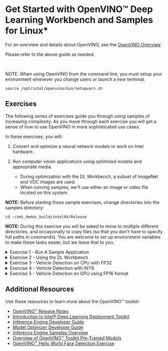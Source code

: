 
# Get Started with OpenVINO™ Deep Learning Workbench and Samples for Linux*

For an overview and details about OpenVINO, see the [OpenVINO Overview](OpenVINO_Overview.md)

Please refer to the above guide as needed.   

<br>

NOTE: When using OpenVINO from the command line, you must setup your environment whenever you change users or launch a new terminal.

    source /opt/intel/openvino/bin/setupvars.sh

## <a name="Exercises"></a> Exercises

The following series of exercises guide you through using samples of increasing complexity. As you move through each exercise you will get a sense of how to use OpenVINO in more sophisticated use cases. 

In these exercises, you will:

1. Convert and optimize a neural network models to work on Intel hardware.
	
2. Run computer vision applications using optimized models and appropriate media.

    - During optimization with the DL Workbench, a subset of ImageNet and VOC images are used.
    - When running samples, we'll use either an image or video file located on this system.

**NOTE:** Before starting these sample exercises, change directories into the samples directory:

`cd ~/omz_demos_build/intel64/Release`

**NOTE:** During this exercise you will be asked to move to multiple different directories, and occasionally to copy files (so that you don't have to specify full paths in commands).  You are welcome to set up environment variables to make these tasks easier, but we leave that to you.

<details>
   <summary>Exercise 1 - Run A Sample Application</summary>
    
### <a name="run-sample-application"></a> Exercise 1 - Run A Sample Application 

Convert a model using the Model Optmizer then use a sample application to load the model and run inference.

In this section, you will convert an FP32 model suitable for running on a CPU.

**Prepare the Software Environment**

1. Setup the environment variables when logging in, changing users, or launching a new terminal.
    `source /opt1intel/openvino/bin/setupvars.sh` 

2.	Make a destination directory for the FP32 SqueezeNet Model:

    `mkdir ~/squeezenet1.1_FP32`
    
    `cd ~/squeezenet1.1_FP32`
    
**Convert and Optimize a Neural Network Model (from Caffe)**

Use the Model Optimizer to convert an FP32 SqueezeNet Caffe model into an optimized Intermediate Representation (IR):

    `python3 /opt/intel/openvino/deployment_tools/model_optimizer/mo.py --input_model ~/Desktop/Data/models/Caffe/squeezenet1.1/squeezenet1.1.caffemodel --data_type FP32 --output_dir .`    

**Prepare the Data (Media) or Dataset**

NOTE: In this case, it's just a single image.

1.	Copy the labels file to the same location as the IR model.

    `cp ~/openvino_models/ir/public/squeezenet1.1/FP16/squeezenet1.1.labels .`
    
    - Tip: The labels file contains the classes used this SqueezeNet model. 
    - If it's is in the same directory as the model, the inference results will show text in addition to confidence percentages.

2.	Copy a sample image to the release directory. You will use this with your optimized model:

    `sudo cp /opt/intel/openvino/deployment_tools/demo/car.png  .`

**Run the Sample Application**

1. Once your setup is complete, you're ready to run a sample application:

    `cd  ~/inference_engine_samples_build/intel64/Release`

    `./classification_sample_async -i car.png -m ~/squeezenet1.1_FP32/squeezenet1.1.xml -d CPU`

2. Note: you can usually see an applications help information (parameters, etc.) by using `-h`.

    `./classification_sample -h`

</details>


<details>
   <summary>Exercise 2 - Using the DL Workbench</summary>
    
### <a name="run-sample-application"></a> Exercise 2 - Run A Sample Application with the DL Workbench

Convert a model using the DL Workbench, then use a sample application to load the model and run inference.

**NOTE:** If you are running inference only on a CPU, you already have the required FP32 model. If you want to run inference on any hardware other than the CPU, you'll need an FP16 version of the model.

In this section, you will (again) convert an FP32 model for running on a CPU.

1.	Return to the previously indicated FP32 SqueezeNet directory:

    `cd ~/squeezenet1.1_FP32`

2.	Use the DL Workbench to convert the FP32 SqueezeNet Caffe model into an FP16 optimized Intermediate Representation (IR).

    1. In a web browser, launch the DL Workbench:
        - http://127.0.0.1:5665/
    
    2. Select "Get Started" to show the setup interface.
    
    3. The setup interface is divided into two sections.
        - The top section is for loading models.
        - The bottom section is for loading data sets (for example, images that will be used by the model during inference).
        
     4. Select the "Original Model" tab - the default tab is for downloading models from the OpenVINO Model Zoo.
     
     5. Select Framework -> "Caffe"
     
     6. Choose the prototxt file with the first "Choose File" button.
        - ~/Desktop/Data/models/Caffe/squeezenet1.1/squeezenet1.1.protoxt
        
     7. Choose the caffemodel file with the second "Choose File" button.
        - ~/Desktop/Data/models/Caffe/squeezenet1.1/squeezenet1.1.caffemodel
        
     8. The Model Name will be automatically populated, but change it if desired.  
        - This can be useful when tracking multiple loaded models
        
     9. Select "Import Model" when ready.  
        - This will create and FP16 model by default, though configuration settings may be edited later.
        
    10. In some cases this will work and you will be returned to the setup interface.  If the DL Workbench is unable to determine required information, it will display a configuration screen and specify information that is required.
        - If you built the model, you will know all of the details of the model, but you may have to do some searching if the model was downloaded from a third party.
        
     11. The "Import Model" screen is being displayed, because some additional information must be provided by the user.
     
     12. The requirements are specified in the grey box on the right.
     
     13. In this, the only missing information is the colorspace.  Click on the box next to "Original Color Space" and select "BGR".
         - BGR is often used (as opposed to RGB and other color formats) when training models.
         
     14. Note that the grey box no longer contains any red warning text.
     
     15. Select "Convert" and you will be returned to the setup interface.  Model conversion may take several minutes.

3. Import a Dataset into the DL Workbench
    1. We could autogenerate a set of simuluated images, but for this task we'll select a subset of the ImageNet dataset.
        - Note: results will often be better using real images.
    2. Select "Import Local Dataset"
    3. Select "Choose File" and browse to "~/Desktop/Workbench/Data/Imagenet_200_224x224.zip"
    4. Select "Import Dataset"
        - Note: The height and width of images in the dataset must satisfy the requirements of the target model.
        
4. Run Inference with the DL Workbench
    1. Select the model from the top part of the interface.
    2. Select the dataset from the bottom part of the interface.
    3. Select the Environment (target hardware).
    4. All items in the status box next to the Environment box should now have green checks.
    5. Select 'Go'
        - This will take a few minutes

5. Normally, we would encourage analysis and optimization of the model, but for this exercise, we'll just export the model from the Workbench to our system.  
    1. Take a few minutes to look at the output if desired.
    2. When ready, find the download icon at the right, in the top squeezenet model bar.
    3. Select Download.  This will drop a tar.gz archive in your default downloads directly (~/Downloads).
    4. `cd ~/Downloads`
    5. `mkdir squeezenet`
    6.  `mv squeeze*gz squeezenet`
    7. `cd squeezenet`
    8. `tar zxvf squeezenet1.1.tar.gz`

6.	The `squeezenet1.1.labels` file contains the classes that ImageNet uses. This file is included so that the inference results show text as well as classification percentages. Copy `squeezenet1.1.labels` to your optimized model location:

    `cp ~/openvino_models/ir/public/squeezenet1.1/FP16/squeezenet1.1.labels .`

7.	Copy a sample image to the release directory. You will use this with your optimized model:

    `cd  ~/inference_engine_samples_build/intel64/Release`

    `sudo cp /opt/intel/openvino/deployment_tools/demo/car.png  .`

8. Once your setup is complete, you're ready to run a sample application:

    `./classification_sample_async -i car.png -m ~/Downloads/squeezenet1.1/squeezenet1.1.xml -d CPU`

9. Note: you can usually see an applications help information (parameters, etc.) by using `-h`.

    `./classification_sample_async -h`

</details>

<details>
   <summary>Exercise 3 - Vehicle Detection on CPU with FP32</summary>
    
    
### Exercise 3: Vehicle Detection on CPU

***Step 1 - Setup the Model***

    1. In the Workbench GUI, Select "Import Model"
    2. Select vehicle-detection-adas-0002 (FP32)
    3. Select Import
    4. Note: If there are problems downloading, try the alternate method below.

Alternate Method:

    1.  In the DLW Web GUI (web browser):
        - Select Import Model -> Original Model
    2. Select Choose File:
        - ~/Desktop/Data/Models/Intel/FP32/vehicle-detection-adas-0002.xml
    3. Select the Second Choose File Button:
         - ~/Desktop/Data/Models/Intel/FP32/vehicle-detection-adas-0002.bin 
    4. Press the Import button

***Step 2 - Import Dataset***

    1. Select Import Local Dataset
    2. Select Choose File
    3. Select: ~/Desktop/Data/datasets/VOC7_248.zip
    4. Select Import Dataset

***Step 3 - Select Environment***
    1. Select CPU
   
***Step 4 - Download the Model***
Find the download icon in the top right bar of the DL Workbench (next to the trash can).  This will download the model to the default directory: ~/Downloads, as a tar.gz file.  We'll move this file in the next step for convenience.
   
***Step 5 - Additional Setup for Ease of Use***

We'll create a set of directories to store our models, and separate them by their format.  

Remember:
FP32 is for CPU (CPU can run FP16, but it will be slower).  GPU can run FP32 models but it will be sub-optimal.
FP16 is for all hardware except CPU.
INT8 is for CPU.  Some models will be very fast in the INT8 format.

NOTE:  FPGA may support FP11 in some cases through bitstreams.  This will usually be the fastest option for FPGA, and conversion is automatically handled with FP16 models.

    mkdir ~/ir
    mkdir ~/ir/FP32
    mkdir ~/ir/FP16
    mkdir ~/ir/INT8

Now we move some files around to make running the samples a little easier.

    cp ~/Downloads/vehicle-detection-adas-* ~/ir/FP32
    cd ~/ir/FP32
    mv ~/Downloads/vehicle-detection-adas-*tar.gz .
    tar zxvf vehicle-detection-adas-0002.tar.gz
    rm vehicle*tar.gz
    cd ~/omz_demos_build/intel64/Release

And we're ready to execute the sample:

    `./security_barrier_camera_demo -i ~/Videos/cars_hwy.mp4 -m ~/ir/FP32/vehicle-detection-adas-0002.xml -d CPU`

</details>


<details>
   <summary>Exercise 4 - Vehicle Detection with INT8</summary>
    
### Exercise 4: Vehicle Detection on CPU using INT8

***Step 1 - Setup the Model***

Skip this section if done in previous exercise.

    1. In the DL Workbench GUI, select Import Model
    2. Select vehicle-detection-adas-0002 (FP32)
    3. Press the Import button

***Step 2 - Import Dataset***

Skip this section if done in previous exercise.

    1. Select Import Local Dataset
    2. Press the "Choose File" button.
    2. Select: ~/Desktop/Data/datasets/VOC7_248.tar.gz
    3. Press the Import button

***Step 3 - Select Environment***

    1. In the upper panel, select the FP32 vehicle detection model.
    2. In the middle panel, select the VOC 248 dataset.
    3. In the lower left panel, select the CPU.
    4. Press the GO button.
    5. This will take several minutes.
    
***Step 5 - Convert the Model to the INT8 format.***

    1. Look for the Profile and Optimize tabs.  Select Optimize.
    2. Select the INT8 radio button.
    3. Press the Optimize button.  This will take a few minutes.
    4. After this process completes, press the Execute button in the middle panel.  This will take a few minutes.
    5. OPTIONAL:  If accuracy isn't listed, press the "Refresh" icon in the Accuracy column of the upper panel. This will take several minutes.
    6. Download the model.
   
***Step 6 - Additional Setup for Ease of Use***

Now we move some files to make running the samples a little easier.

NOTE:  The unzipped int8 bin and xml files are dynamically generated and may not exactly match the names listed below (11_int8.xml).  Make sure to substitute the correct xml name.

    mv ~/Downloads/"vehicle-detection-adas-0002_- Int 8.tar.gz" ~/ir/INT8
    cd ~/ir/INT8
    tar zxvf vehicle-detection-adas-0002*.tar.gz
    rm vehicle*tar.gz
    cd ~/omz_demos_build/intel64/Release

And we're ready to execute the sample:

    ./security_barrier_camera_demo -i ~/Videos/cars_hwy.mp4 -m ~/ir/INT8/11_int8.xml -d CPU

***Step 7 - Compare and Evaluate Performance***

Take a few minutes to compare the performance of the INT8 and FP32 models.  Feel free to explore options in the DL Workbench, and experiment with changes if desired.  

</details>

<details>
   <summary>Exercise 5 - Vehicle Detection on GPU using FP16 format</summary>

### Exercise 5: Vehicle Detection on GPU

***Step 1 - Setup the Model***

Skip this step if already completed.

    1. In the DL Workbench Web GUI:  
        - Select "Import Model"
    2. Select vehicle-detection-adas-0002 (FP16)
    3. Select Import
    4. Note: If there are problems downloading, try the alternate method below.

  Alternate Method:

    1. In the DLW Web GUI:
        - Select Import Model, then select the "Original Model" tab.
    2. Select Choose File:
        - ~/Desktop/Data/Models/Intel/FP16/vehicle-detection-adas-0002.xml
    3. Select the Second Choose File Button:
         - ~/Desktop/Data/Models/Intel/FP16/vehicle-detection-adas-0002.bin 
    4. Select Import

***Step 2 - Import Dataset***

Skip this step if already completed. 

    1. Import Local Dataset -> Choose File
    2. Select: ~/Desktop/Data/datasets/VOC7_248.zip
    3. Import Dataset

***Step 3 - Select the Hardware Target Device***

    1. Select GPU
   
***Step 4 - Download the Model***

    1. Find the download icon in the top right bar of the DL Workbench (next to the trash can).  This will download the model to the default directory: ~/Downloads, as a tar.gz file.  We'll move this file in the next step for convenience.

***Step 5 - Additional Setup for Ease of Use***

We'll create a set of directories to store our models, and separate them by their format.  

Remember:
FP32 is for CPU (CPU can run FP16, but it will be slower).  GPU can run FP32 models but it will be sub-optimal.
FP16 is for all hardware except CPU.
INT8 is for CPU.  Some models will be very fast in the INT8 format.

NOTE:  FPGA may support FP11 in some cases through bitstreams.  This will usually be the fastest option for FPGA, and conversion is automatically handled with FP16 models.

Skip this step if it was done in the previous exercise.

    ```
    mkdir ~/ir
    mkdir ~/ir/FP32
    mkdir ~/ir/FP16
    mkdir ~/ir/INT8
    ```

Now we move some files around to make running the samples a little easier.

    ```
    cp ~/Downloads/vehicle-detection-adas-* ~/ir/FP16
    cd ~/ir/FP16
    tar zxvf vehicle-detection-adas-0002.tar.gz
    rm vehicle*tar.gz
    cd ~/omz_demos_build/intel64/Release
    ```

And we're ready to execute the sample:

    `./security_barrier_camera_demo -i ~/Videos/cars_hwy.mp4 -m ~/ir/FP16/vehicle-detection-adas-0002.xml -d GPU`

</details>



## Additional Resources

Use these resources to learn more about the OpenVINO™ toolkit:

* [OpenVINO™ Release Notes](https://software.intel.com/en-us/articles/OpenVINO-RelNotes)
* [Introduction to Intel® Deep Learning Deployment Toolkit](./docs/IE_DG/Introduction.md)
* [Inference Engine Developer Guide](./docs/IE_DG/Deep_Learning_Inference_Engine_DevGuide.md)
* [Model Optimizer Developer Guide](./docs/MO_DG/Deep_Learning_Model_Optimizer_DevGuide.md)
* [Inference Engine Samples Overview](./docs/IE_DG/Samples_Overview.md)
* [Overview of OpenVINO™ Toolkit Pre-Trained Models](./docs/Pre_Trained_Models.md)
* [OpenVINO™ Hello World Face Detection Exercise](https://github.com/intel-iot-devkit/inference-tutorials-generic)
